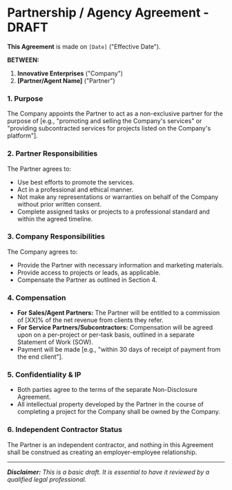 
# Partnership / Agency Agreement - DRAFT

**This Agreement** is made on `[Date]` ("Effective Date").

**BETWEEN:**

1.  **Innovative Enterprises** ("Company")
2.  **[Partner/Agent Name]** ("Partner")

### 1. Purpose
The Company appoints the Partner to act as a non-exclusive partner for the purpose of [e.g., "promoting and selling the Company's services" or "providing subcontracted services for projects listed on the Company's platform"].

### 2. Partner Responsibilities
The Partner agrees to:
- Use best efforts to promote the services.
- Act in a professional and ethical manner.
- Not make any representations or warranties on behalf of the Company without prior written consent.
- Complete assigned tasks or projects to a professional standard and within the agreed timeline.

### 3. Company Responsibilities
The Company agrees to:
- Provide the Partner with necessary information and marketing materials.
- Provide access to projects or leads, as applicable.
- Compensate the Partner as outlined in Section 4.

### 4. Compensation
- **For Sales/Agent Partners:** The Partner will be entitled to a commission of [XX]% of the net revenue from clients they refer.
- **For Service Partners/Subcontractors:** Compensation will be agreed upon on a per-project or per-task basis, outlined in a separate Statement of Work (SOW).
- Payment will be made [e.g., "within 30 days of receipt of payment from the end client"].

### 5. Confidentiality & IP
- Both parties agree to the terms of the separate Non-Disclosure Agreement.
- All intellectual property developed by the Partner in the course of completing a project for the Company shall be owned by the Company.

### 6. Independent Contractor Status
The Partner is an independent contractor, and nothing in this Agreement shall be construed as creating an employer-employee relationship.

---
***Disclaimer:** This is a basic draft. It is essential to have it reviewed by a qualified legal professional.*
